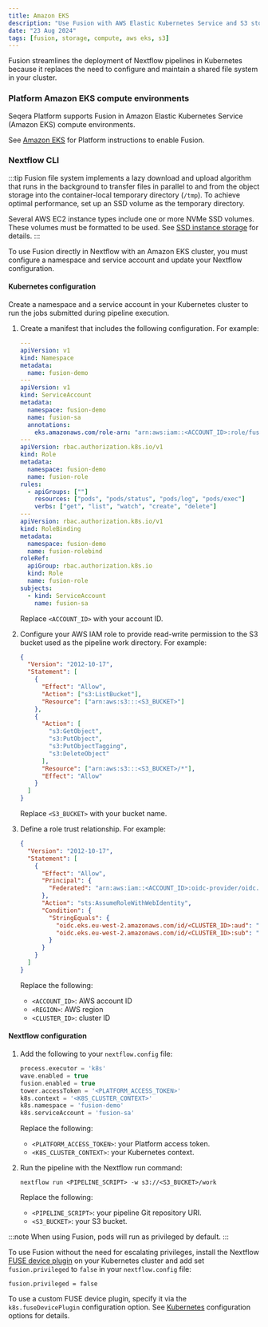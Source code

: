 ```yaml
---
title: Amazon EKS
description: "Use Fusion with AWS Elastic Kubernetes Service and S3 storage"
date: "23 Aug 2024"
tags: [fusion, storage, compute, aws eks, s3]
---
```


Fusion streamlines the deployment of Nextflow pipelines in Kubernetes because it replaces the need to configure
and maintain a shared file system in your cluster.

### Platform Amazon EKS compute environments

Seqera Platform supports Fusion in Amazon Elastic Kubernetes Service (Amazon EKS) compute environments.

See [Amazon EKS](https://docs.seqera.io/platform-cloud/compute-envs/eks) for Platform instructions to enable Fusion.

### Nextflow CLI

:::tip
Fusion file system implements a lazy download and upload algorithm that runs in the background to transfer files in
parallel to and from the object storage into the container-local temporary directory (`/tmp`). To achieve optimal performance, set up an SSD volume as the temporary directory.

Several AWS EC2 instance types include one or more NVMe SSD volumes. These volumes must be formatted to be used. See [SSD instance storage](https://docs.aws.amazon.com/AWSEC2/latest/UserGuide/ssd-instance-store.html) for details.
:::

To use Fusion directly in Nextflow with an Amazon EKS cluster, you must configure a namespace and service account and update your Nextflow configuration.

#### Kubernetes configuration

Create a namespace and a service account in your Kubernetes cluster to run the jobs submitted during pipeline execution.

1. Create a manifest that includes the following configuration. For example:

   ```yaml
   ---
   apiVersion: v1
   kind: Namespace
   metadata:
     name: fusion-demo
   ---
   apiVersion: v1
   kind: ServiceAccount
   metadata:
     namespace: fusion-demo
     name: fusion-sa
     annotations:
       eks.amazonaws.com/role-arn: "arn:aws:iam::<ACCOUNT_ID>:role/fusion-demo-role"
   ---
   apiVersion: rbac.authorization.k8s.io/v1
   kind: Role
   metadata:
     namespace: fusion-demo
     name: fusion-role
   rules:
     - apiGroups: [""]
       resources: ["pods", "pods/status", "pods/log", "pods/exec"]
       verbs: ["get", "list", "watch", "create", "delete"]
   ---
   apiVersion: rbac.authorization.k8s.io/v1
   kind: RoleBinding
   metadata:
     namespace: fusion-demo
     name: fusion-rolebind
   roleRef:
     apiGroup: rbac.authorization.k8s.io
     kind: Role
     name: fusion-role
   subjects:
     - kind: ServiceAccount
       name: fusion-sa
   ```

   Replace `<ACCOUNT_ID>` with your account ID.

1. Configure your AWS IAM role to provide read-write permission to the S3 bucket used as the pipeline work directory. For example:

   ```json
   {
     "Version": "2012-10-17",
     "Statement": [
       {
         "Effect": "Allow",
         "Action": ["s3:ListBucket"],
         "Resource": ["arn:aws:s3:::<S3_BUCKET>"]
       },
       {
         "Action": [
           "s3:GetObject",
           "s3:PutObject",
           "s3:PutObjectTagging",
           "s3:DeleteObject"
         ],
         "Resource": ["arn:aws:s3:::<S3_BUCKET>/*"],
         "Effect": "Allow"
       }
     ]
   }
   ```

   Replace `<S3_BUCKET>` with your bucket name.

1. Define a role trust relationship. For example:

   ```json
   {
     "Version": "2012-10-17",
     "Statement": [
       {
         "Effect": "Allow",
         "Principal": {
           "Federated": "arn:aws:iam::<ACCOUNT_ID>:oidc-provider/oidc.eks.<REGION>.amazonaws.com/id/<CLUSTER_ID>"
         },
         "Action": "sts:AssumeRoleWithWebIdentity",
         "Condition": {
           "StringEquals": {
             "oidc.eks.eu-west-2.amazonaws.com/id/<CLUSTER_ID>:aud": "sts.amazonaws.com",
             "oidc.eks.eu-west-2.amazonaws.com/id/<CLUSTER_ID>:sub": "system:serviceaccount:fusion-demo:fusion-sa"
           }
         }
       }
     ]
   }
   ```

   Replace the following:

   - `<ACCOUNT_ID>`: AWS account ID
   - `<REGION>`: AWS region
   - `<CLUSTER_ID>`: cluster ID

#### Nextflow configuration

1. Add the following to your `nextflow.config` file:

   ```groovy
   process.executor = 'k8s'
   wave.enabled = true
   fusion.enabled = true
   tower.accessToken = '<PLATFORM_ACCESS_TOKEN>'
   k8s.context = '<K8S_CLUSTER_CONTEXT>'
   k8s.namespace = 'fusion-demo'
   k8s.serviceAccount = 'fusion-sa'
   ```

   Replace the following:

   - `<PLATFORM_ACCESS_TOKEN>`: your Platform access token.
   - `<K8S_CLUSTER_CONTEXT>`: your Kubernetes context.

1. Run the pipeline with the Nextflow run command:

   ```
   nextflow run <PIPELINE_SCRIPT> -w s3://<S3_BUCKET>/work
   ```

   Replace the following:

   - `<PIPELINE_SCRIPT>`: your pipeline Git repository URI.
   - `<S3_BUCKET>`: your S3 bucket.

:::note
When using Fusion, pods will run as privileged by default.
:::

To use Fusion without the need for escalating privileges, install the Nextflow [FUSE device plugin](https://github.com/nextflow-io/k8s-fuse-plugin) on your Kubernetes cluster and add set `fusion.privileged` to `false` in your `nextflow.config` file:

```
fusion.privileged = false
```

To use a custom FUSE device plugin, specify it via the `k8s.fuseDevicePlugin` configuration option. See [Kubernetes](https://www.nextflow.io/docs/latest/reference/config.html#k8s) configuration options for details.

